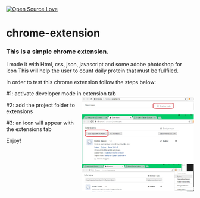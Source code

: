 [![Open Source Love](https://badges.frapsoft.com/os/v1/open-source.svg?v=103)](https://github.com/ellerbrock/open-source-badges/)

# chrome-extension

### This is a simple chrome extension. 

I made it with Html, css, json, javascript and some adobe photoshop for icon
This will help the user to count daily protein that must be fullfiled.

In order to test this chrome extension follow the steps below:

#1: activate developer mode in extension tab
<img align="right" width="300" src="assets/developer.jpg" alt="clone this repository" />

#2: add the project folder to extensions
<img align="right" width="300" src="assets/load.jpg" alt="clone this repository" />

#3: an icon will appear with the extensions tab
<img align="right" width="300" src="assets/icon.jpg" alt="clone this repository" />

Enjoy!

